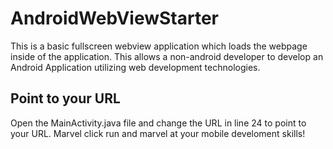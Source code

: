 # AndroidWebViewStarter

This is a basic fullscreen webview application which loads the webpage inside of the application.  This allows a non-android developer to develop an Android Application utilizing web development technologies.
## Point to your URL
Open the MainActivity.java file and change the URL in line 24 to point to your URL.  Marvel click run and marvel at your mobile develoment skills!

